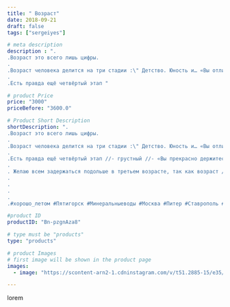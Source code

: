 ```yaml
---
title: " Возраст"
date: 2018-09-21
draft: false
tags: ["sergeiyes"]

# meta description
description : ".
.Возраст это всего лишь цифры.
.
.Возраст человека делится на три стадии :\" Детство. Юность и… «Вы отлично выглядите! '» .
.
.Есть правда ещё четвёртый этап "

# product Price
price: "3000"
priceBefore: "3600.0"

# Product Short Description
shortDescription: ".
.Возраст это всего лишь цифры.
.
.Возраст человека делится на три стадии :\" Детство. Юность и… «Вы отлично выглядите! '» .
.
.Есть правда ещё четвёртый этап //- грустный //- «Вы прекрасно держитесь!».
.
. Желаю всем задержаться подольше в третьем возрасте, так как возраст //- это не прожитые года, это состояние души, конфликтующее с телом… иногда.
.
.
.
.
.#xoрошо_летом #Пятигорск #Минеральныеводы #Москва #Питер #Ставрополь #Сочи #Симферополь #Севастополь #УФО #Анапа #Краснодар #Екатеринбург #Челябинск #Ессентуки #Железноводск #Кисловодск #бизнес #Ростовнадону #gruppazahvata #крым #sergeystar"

#product ID
productID: "Bn-pzgnAza8"

# type must be "products"
type: "products"

# product Images
# first image will be shown in the product page
images:
  - image: "https://scontent-arn2-1.cdninstagram.com/v/t51.2885-15/e35/41834944_273373706617567_1830680709302260146_n.jpg?tp=1&_nc_ht=scontent-arn2-1.cdninstagram.com&_nc_cat=107&_nc_ohc=N9tzhCNSegcAX-UCnnD&ccb=7-4&oh=7577906ed2fff2b618f1f1fed4f74043&oe=608587BB&_nc_sid=86f79a&ig_cache_key=MTg3MzExODM1NDY0NzIzNDIzNg%3D%3D.2-ccb7-4"

---
```

lorem
